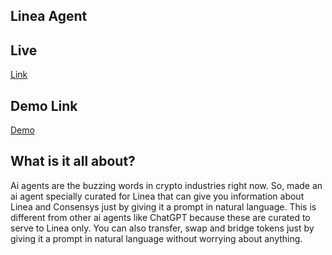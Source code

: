 ﻿## Linea Agent 

## Live
[Link](https://linea-agent.vercel.app/)

## Demo Link

[Demo](https://www.loom.com/share/e0380cc151a74797942352d488296883)


## What is it all about?
Ai agents are the buzzing words in crypto industries right now. So, made an ai agent specially curated for Linea that can give you information about Linea and Consensys just by giving it a prompt in natural language. This is different from other ai agents like ChatGPT because these are curated to serve to Linea only. You can also transfer, swap and bridge tokens just by giving it a prompt in natural language without worrying about anything.





